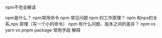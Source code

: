 

npm不完全解读

npm是什么？
npm常用命令
npm 常见问题
npm 的工作原理？
npm 和npx的关系,npx 原理（写一个小的命令）
npm 有什么问题、版本之间的差异？
npm vs yarn vs pnpm
package 常用字段 解释


